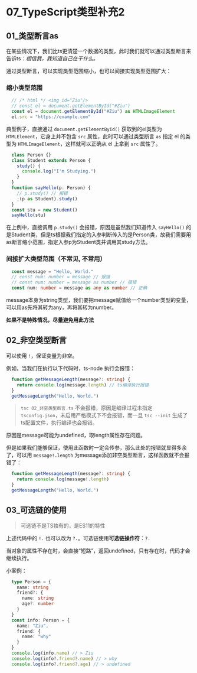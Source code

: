 # 07_TypeScript类型补充2

## 01_类型断言as

在某些情况下，我们比ts更清楚一个数据的类型，此时我们就可以通过类型断言来告诉ts：*相信我，我知道自己在干什么。*

通过类型断言，可以实现类型范围缩小，也可以间接实现类型范围扩大：

### 缩小类型范围

```ts
  // /* html */ <img id="Ziu"/>
  // const el = document.getElementById("#Ziu")
  const el = document.getElementById("#Ziu") as HTMLImageElement
  el.src = "https://example.com"
```

典型例子，直接通过 `document.getElementById()` 获取到的el类型为 `HTMLElement`，它身上并不包含 `src` 属性，此时可以通过类型断言 `as` 指定 el 的类型为 `HTMLImageElement`，这样就可以正确从 el 上拿到 `src` 属性了。

```ts
  class Person {}
  class Student extends Person {
    study() {
      console.log("I'm Studying.")
    }
  }
  function sayHello(p: Person) {
    // p.study() // 报错
    ;(p as Student).study()
  }
  const stu = new Student()
  sayHello(stu)
```

在上例中，直接调用 `p.study()` 会报错，原因是虽然我们知道传入 `sayHello()` 的是Student类，但是ts根据我们指定的入参判断传入的是Person类，故我们需要用as断言缩小范围，指定入参p为Student类并调用其study方法。

### 间接扩大类型范围（不常见, 不常用）

```ts
  const message = "Hello, World."
  // const num: number = message // 报错
  // const num: number = message as number // 报错
  const num: number = message as any as number // 正确
```

message本身为string类型，我们要把message赋值给一个number类型的变量，可以用as先将其转为any，再将其转为number。

**如果不是特殊情况，尽量避免用此方法**

## 02_非空类型断言

可以使用 `!`，保证变量为非空。

例如，当我们在执行以下代码时，ts-node 执行会报错：

```ts
  function getMessageLength(message?: string) {
    return console.log(message.length) // ts编译执行报错
  }
  getMessageLength("Hello, World.")
```

> `tsc 02_非空类型断言.ts` 不会报错，原因是编译过程未指定 `tsconfig.json`，未启用严格模式下不会报错，而一旦 `tsc --init` 生成了ts配置文件，执行编译也会报错。

原因是message可能为undefined，取length属性存在问题。

但是如果我们能够保证，使用此函数时一定会传参，那么此处的报错就显得多余了，可以用 `message!.length` 为message添加非空类型断言，这样函数就不会报错了：

```ts
  function getMessageLength(message?: string) {
    return console.log(message!.length)
  }
  getMessageLength("Hello, World.")
```

## 03_可选链的使用

> 可选链不是TS独有的，是ES11的特性

上述代码中的 `!.` 也可以改为 `?.`。可选链使用**可选链操作符**：`?.` 

当对象的属性不存在时，会直接“短路”，返回undefined，只有存在时，代码才会继续执行。

小案例：

```ts
  type Person = {
    name: string
    friend?: {
      name: string
      age?: number
    }
  }
  const info: Person = {
    name: "Ziu",
    friend: {
      name: "why"
    }
  }
  console.log(info.name) // > Ziu
  console.log(info?.friend?.name) // > why
  console.log(info?.friend?.age) // > undefined
```